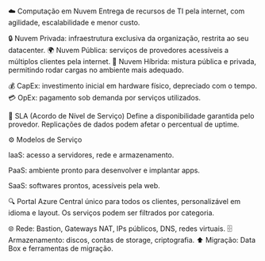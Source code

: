 ☁️ Computação em Nuvem
Entrega de recursos de TI pela internet, com agilidade, escalabilidade e menor custo.

🔒 Nuvem Privada: infraestrutura exclusiva da organização, restrita ao seu datacenter.
🌍 Nuvem Pública: serviços de provedores acessíveis a múltiplos clientes pela internet.
🔗 Nuvem Híbrida: mistura pública e privada, permitindo rodar cargas no ambiente mais adequado.

💰 CapEx: investimento inicial em hardware físico, depreciado com o tempo.
💳 OpEx: pagamento sob demanda por serviços utilizados.

📜 SLA (Acordo de Nível de Serviço)
Define a disponibilidade garantida pelo provedor. Replicações de dados podem afetar o percentual de uptime.

⚙️ Modelos de Serviço

IaaS: acesso a servidores, rede e armazenamento.

PaaS: ambiente pronto para desenvolver e implantar apps.

SaaS: softwares prontos, acessíveis pela web.

🔍 Portal Azure
Central único para todos os clientes, personalizável em idioma e layout. Os serviços podem ser filtrados por categoria.

🌐 Rede: Bastion, Gateways NAT, IPs públicos, DNS, redes virtuais.
🗄️ Armazenamento: discos, contas de storage, criptografia.
⬆️ Migração: Data Box e ferramentas de migração.
